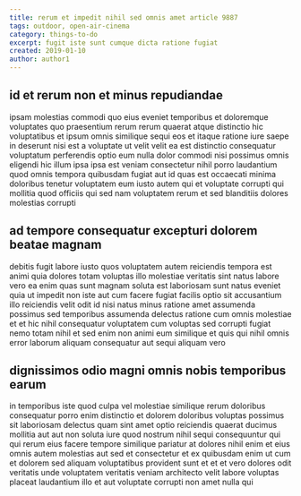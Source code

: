 ```yaml
---
title: rerum et impedit nihil sed omnis amet article 9887
tags: outdoor, open-air-cinema
category: things-to-do
excerpt: fugit iste sunt cumque dicta ratione fugiat
created: 2019-01-10
author: author1
---
```


## id et rerum non et minus repudiandae

ipsam molestias commodi quo eius eveniet temporibus et doloremque voluptates quo praesentium rerum rerum quaerat atque distinctio hic voluptatibus et ipsum omnis similique sequi eos et itaque ratione iure saepe in deserunt nisi est a voluptate ut velit velit ea est distinctio consequatur voluptatum perferendis optio eum nulla dolor commodi nisi possimus omnis eligendi hic illum ipsa ipsa est veniam consectetur nihil porro laudantium quod omnis tempora quibusdam fugiat aut id quas est occaecati minima doloribus tenetur voluptatem eum iusto autem qui et voluptate corrupti qui mollitia quod officiis qui sed nam voluptatem rerum et sed blanditiis dolores molestias corrupti

## ad tempore consequatur excepturi dolorem beatae magnam

debitis fugit labore iusto quos voluptatem autem reiciendis tempora est animi quia dolores totam voluptas illo molestiae veritatis sint natus labore vero ea enim quas sunt magnam soluta est laboriosam sunt natus eveniet quia ut impedit non iste aut cum facere fugiat facilis optio sit accusantium illo reiciendis velit odit id nisi natus minus ratione amet assumenda possimus sed temporibus assumenda delectus ratione cum omnis molestiae et et hic nihil consequatur voluptatem cum voluptas sed corrupti fugiat nemo totam nihil et sed enim non animi eum similique et quis qui nihil omnis error laborum aliquam consequatur aut sequi aliquam vero

## dignissimos odio magni omnis nobis temporibus earum

in temporibus iste quod culpa vel molestiae similique rerum doloribus consequatur porro enim distinctio et dolorem doloribus voluptas possimus sit laboriosam delectus quam sint amet optio reiciendis quaerat ducimus mollitia aut aut non soluta iure quod nostrum nihil sequi consequuntur qui qui rerum eius facere tempore similique pariatur at dolores nihil enim et eius omnis autem molestias aut sed et consectetur et ex quibusdam enim ut cum et dolorem sed aliquam voluptatibus provident sunt et et et vero dolores odit veritatis unde voluptatem veritatis veniam architecto velit labore voluptas placeat laudantium illo et aut voluptate corrupti non amet nulla qui
